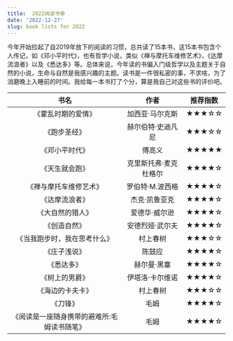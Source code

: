 ```yaml
---
title:  2022阅读书单
date: '2022-12-27'
slug: book lists for 2022
---
```


今年开始捡起了自2019年放下的阅读的习惯，总共读了15本书，这15本书包含个人传记，如《邓小平时代》，也有哲学小说，类似《禅与摩托车维修艺术》，《达摩流浪者》以及《悉达多》等。总体来说，今年读的书偏入门级哲学以及主题关于自然的小说，生命与自然是我感兴趣的主题。读书是一件很私密的事，不求啥，为了消磨晚上入睡前的时间。我给每一本书打了个分，算是我自己对这些书的评价吧。

| 书名 | 作者 | 推荐指数 |
| :-: | :-: | :-: |
| 《霍乱时期的爱情》 | 加西亚·马尔克斯 | ★★★☆☆ |
| 《跑步圣经》 | 赫尔伯特·史迪凡尼 | ★★★☆☆ |
| 《邓小平时代》 | 傅高义 | ★★★★★ |
| 《天生就会跑》 | 克里斯托弗·麦克杜格尔 | ★★★★☆ |
| 《禅与摩托车维修艺术》 | 罗伯特·M.波西格 | ★★★★☆ |
| 《达摩流浪者》 | 杰克·凯鲁亚克 | ★★★★☆ |
| 《大自然的猎人》 | 爱德华·威尔逊 | ★★★★☆ |
| 《创造自然》 | 安德烈娅·武尔夫 | ★★★★☆ |
| 《当我跑步时，我在思考什么》 | 村上春树 | ★★★☆☆ |
| 《庄子浅说》 | 陈鼓应 | ★★★★☆ |
| 《悉达多》 | 赫尔曼·黑塞 | ★★★★☆ |
| 《树上的男爵》 |  伊塔洛·卡尔维诺 | ★★★★☆ |
| 《海边的卡夫卡》 | 村上春树 | ★★★☆☆ |
| 《刀锋》 | 毛姆 | ★★★★☆ |
| 《阅读是一座随身携带的避难所:毛姆读书随笔》 | 毛姆 | ★★★★☆ |
